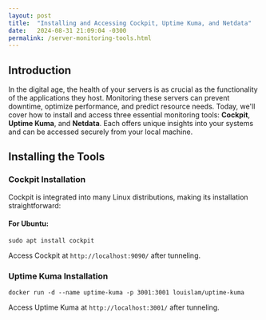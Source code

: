 ```yaml
---
layout: post
title:  "Installing and Accessing Cockpit, Uptime Kuma, and Netdata"
date:   2024-08-31 21:09:04 -0300
permalink: /server-monitoring-tools.html
---
```


## Introduction
In the digital age, the health of your servers is as crucial as the functionality of the applications they host. Monitoring these servers can prevent downtime, optimize performance, and predict resource needs. Today, we'll cover how to install and access three essential monitoring tools: **Cockpit**, **Uptime Kuma**, and **Netdata**. Each offers unique insights into your systems and can be accessed securely from your local machine.

## Installing the Tools

### Cockpit Installation
Cockpit is integrated into many Linux distributions, making its installation straightforward:

#### For Ubuntu:
```
sudo apt install cockpit
```

Access Cockpit at `http://localhost:9090/` after tunneling.

### Uptime Kuma Installation

```
docker run -d --name uptime-kuma -p 3001:3001 louislam/uptime-kuma
```

Access Uptime Kuma at `http://localhost:3001/` after tunneling.